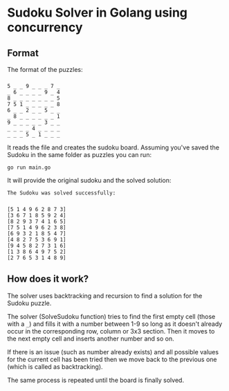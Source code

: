# Sudoku Solver in Golang using concurrency

## Format

The format of the puzzles:

##### 

    5 _ _ 9 _ _ _ 7 _
    _ 6 _ _ _ _ 9 _ 4
    8 _ _ _ _ _ _ _ 5
    7 5 1 _ _ _ _ _ 8
    6 _ _ 2 _ _ 5 _ _
    _ 8 _ _ _ _ _ _ 1
    9 _ _ _ _ _ 3 _ _
    _ _ _ _ 4 _ _ _ _
    _ _ _ 5 _ 1 _ _ _ 

It reads the file and creates the sudoku board. Assuming you've saved the Sudoku in the same folder as puzzles you can run:

    go run main.go

It will provide the original sudoku and the solved solution:

    The Sudoku was solved successfully:
    
##### 

    [5 1 4 9 6 2 8 7 3]
    [3 6 7 1 8 5 9 2 4]
    [8 2 9 3 7 4 1 6 5]
    [7 5 1 4 9 6 2 3 8]
    [6 9 3 2 1 8 5 4 7]
    [4 8 2 7 5 3 6 9 1]
    [9 4 5 8 2 7 3 1 6]
    [1 3 8 6 4 9 7 5 2]
    [2 7 6 5 3 1 4 8 9]


## How does it work?

The solver uses backtracking and recursion to find a solution for the Sudoku puzzle. 

The solver (SolveSudoku function) tries to find the first empty cell (those with a `_`) and fills it with a number between 1-9 so long as it doesn't already occur in the corresponding row, column or 3x3 section. Then it moves to the next empty cell and inserts another number and so on.

If there is an issue (such as number already exists) and all possible values for the current cell has been tried then we move back to the previous one (which is called as backtracking). 

The same process is repeated until the board is finally solved.
